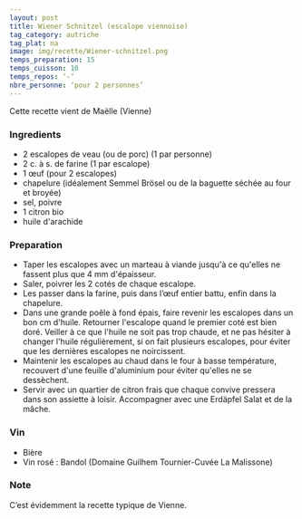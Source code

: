 ```yaml
---
layout: post
title: Wiener Schnitzel (escalope viennoise)
tag_category: autriche
tag_plat: na
image: img/recette/Wiener-schnitzel.png
temps_preparation: 15
temps_cuisson: 10
temps_repos: ‘-‘
nbre_personne: ‘pour 2 personnes’
---
```

Cette recette vient de Maëlle (Vienne)

### Ingredients
* 2 escalopes de veau (ou de porc) (1 par personne)* 2 c. à s. de farine (1 par escalope)* 1 œuf (pour 2 escalopes)* chapelure (idéalement Semmel Brösel ou de la baguette séchée au four et broyée)* sel, poivre* 1 citron bio* huile d'arachide

### Preparation
* Taper les escalopes avec un marteau à viande jusqu'à ce qu'elles ne fassent plus que 4 mm d'épaisseur.
* Saler, poivrer les 2 cotés de chaque escalope.
* Les passer dans la farine, puis dans l’œuf entier battu, enfin dans la chapelure.
* Dans une grande poêle à fond épais, faire revenir les escalopes dans un bon cm d'huile. Retourner l'escalope quand le premier coté est bien doré. Veiller à ce que l'huile ne soit pas trop chaude, et ne pas hésiter à changer l'huile régulièrement, si on fait plusieurs escalopes, pour éviter que les dernières escalopes ne noircissent.
* Maintenir les escalopes au chaud dans le four à basse température, recouvert d'une feuille d'aluminium pour éviter qu'elles ne se dessèchent.
* Servir avec un quartier de citron frais que chaque convive pressera dans son assiette à loisir. Accompagner avec une Erdäpfel Salat et de la mâche.
### Vin
* Bière
* Vin rosé : Bandol (Domaine Guilhem Tournier-Cuvée La Malissone)

### Note
C’est évidemment la recette typique de Vienne.  
